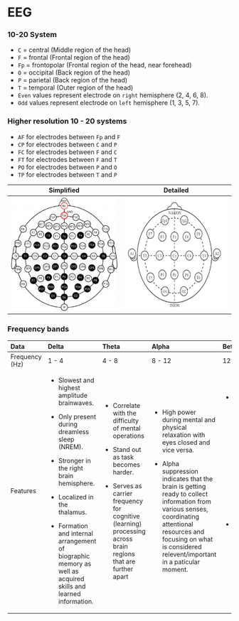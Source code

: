 # EEG

### 10-20 System

- `C` = central (Middle region of the head)
- `F` = frontal (Frontal region of the head)
- `Fp` = frontopolar (Frontal region of the head, near forehead)
- `O` = occipital (Back region of the head)
- `P` = parietal (Back region of the head)
- `T` = temporal (Outer region of the head)
- `Even` values represent electrode on `right` hemisphere (2, 4, 6, 8).
- `Odd` values represent electrode on `left` hemisphere (1, 3, 5, 7).

### Higher resolution 10 - 20 systems

- `AF` for electrodes between `Fp` and `F`
- `CP` for electrodes between `C` and `P`
- `FC` for electrodes between `F` and `C`
- `FT` for electrodes between `F` and `T`
- `PO` for electrodes between `P` and `O`
- `TP` for electrodes between `T` and `P`


| Simplified | Detailed |
|:----:|:------:|
| ![](https://github.com/CESS-Grad-Project-18/EEG/blob/Ghozlan/Figures/10_20_Detailed.png) | ![](https://github.com/CESS-Grad-Project-18/EEG/blob/Ghozlan/Figures/10_20_Simplified.png) |


### Frequency bands 

| Data | Delta | Theta | Alpha | Beta | Gamma |
|:----|:------|:------|:------|:------|:------|
| Frequency (Hz) | 1 - 4 | 4 - 8 | 8 - 12 | 12- 25 | < 25 |
| Features | <ul><li>Slowest and highest amplitude brainwaves.</li></ul><ul><li>Only present during dreamless sleep (NREM).</li></ul><ul><li>Stronger in the right brain hemisphere.</li></ul><ul><li>Localized in the thalamus.</li></ul><ul><li>Formation and internal arrangement of biographic memory as well as acquired skills and learned information.</li></ul> | <ul><li>Correlate with the difficulty of mental operations</li></ul><ul><li>Stand out as task becomes harder.</li></ul><ul><li>Serves as carrier frequency for cognitive (learning) processing across brain regions that are further apart</li></ul> | <ul><li>High power during mental and physical relaxation with eyes closed and vice versa.</li></ul><ul><li>Alpha suppression indicates that the brain is getting ready to collect information from various senses, coordinating attentional resources and focusing on what is considered relevent/important in a paticular moment.</li></ul> | <ul><li>High power during movement execution, particularly when fine finger movements is required (such as reaching out or grasping) and focused attention.</li></ul><ul><li>High power during noticing other people's body movement (Mimicing others).</li></ul> | <ul><li>Serves as a carrier frequency for binding various sensory impressions of an object together (Attention).</li></ul><ul><li>By-product of other neural processes such as eye movements and microsaccades (بترف).</li></ul> |
